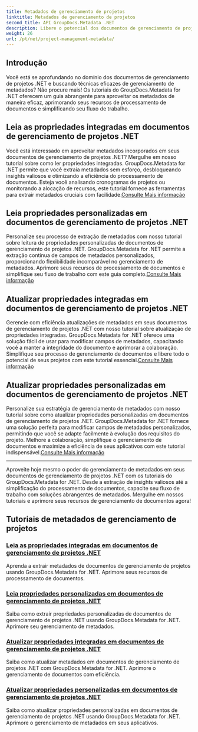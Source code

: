 ```yaml
---
title: Metadados de gerenciamento de projetos
linktitle: Metadados de gerenciamento de projetos
second_title: API GroupDocs.Metadata .NET
description: Libere o potencial dos documentos de gerenciamento de projetos .NET com os tutoriais do GroupDocs.Metadata for .NET. Extraia, atualize e gerencie metadados sem esforço.
weight: 26
url: /pt/net/project-management-metadata/
---
```


## Introdução

Você está se aprofundando no domínio dos documentos de gerenciamento de projetos .NET e buscando técnicas eficazes de gerenciamento de metadados? Não procure mais! Os tutoriais do GroupDocs.Metadata for .NET oferecem um guia abrangente para aproveitar os metadados de maneira eficaz, aprimorando seus recursos de processamento de documentos e simplificando seu fluxo de trabalho.

## Leia as propriedades integradas em documentos de gerenciamento de projetos .NET

 Você está interessado em aproveitar metadados incorporados em seus documentos de gerenciamento de projetos .NET? Mergulhe em nosso tutorial sobre como ler propriedades integradas. GroupDocs.Metadata for .NET permite que você extraia metadados sem esforço, desbloqueando insights valiosos e otimizando a eficiência do processamento de documentos. Esteja você analisando cronogramas de projetos ou monitorando a alocação de recursos, este tutorial fornece as ferramentas para extrair metadados cruciais com facilidade.[Consulte Mais informação](./read-built-in-properties-project-management-documents/)

## Leia propriedades personalizadas em documentos de gerenciamento de projetos .NET

 Personalize seu processo de extração de metadados com nosso tutorial sobre leitura de propriedades personalizadas de documentos de gerenciamento de projetos .NET. GroupDocs.Metadata for .NET permite a extração contínua de campos de metadados personalizados, proporcionando flexibilidade incomparável no gerenciamento de metadados. Aprimore seus recursos de processamento de documentos e simplifique seu fluxo de trabalho com este guia completo.[Consulte Mais informação](./read-custom-properties-project-management-documents/)

## Atualizar propriedades integradas em documentos de gerenciamento de projetos .NET

 Gerencie com eficiência atualizações de metadados em seus documentos de gerenciamento de projetos .NET com nosso tutorial sobre atualização de propriedades integradas. GroupDocs.Metadata for .NET oferece uma solução fácil de usar para modificar campos de metadados, capacitando você a manter a integridade do documento e aprimorar a colaboração. Simplifique seu processo de gerenciamento de documentos e libere todo o potencial de seus projetos com este tutorial essencial.[Consulte Mais informação](./update-built-in-properties-project-management-documents/)

## Atualizar propriedades personalizadas em documentos de gerenciamento de projetos .NET

Personalize sua estratégia de gerenciamento de metadados com nosso tutorial sobre como atualizar propriedades personalizadas em documentos de gerenciamento de projetos .NET. GroupDocs.Metadata for .NET fornece uma solução perfeita para modificar campos de metadados personalizados, permitindo que você se adapte facilmente à evolução dos requisitos do projeto. Melhore a colaboração, simplifique o gerenciamento de documentos e maximize a eficiência de seus aplicativos com este tutorial indispensável.[Consulte Mais informação](./update-custom-properties-project-management-documents/)

----

Aproveite hoje mesmo o poder do gerenciamento de metadados em seus documentos de gerenciamento de projetos .NET com os tutoriais do GroupDocs.Metadata for .NET. Desde a extração de insights valiosos até a simplificação do processamento de documentos, capacite seu fluxo de trabalho com soluções abrangentes de metadados. Mergulhe em nossos tutoriais e aprimore seus recursos de gerenciamento de documentos agora!
## Tutoriais de metadados de gerenciamento de projetos
### [Leia as propriedades integradas em documentos de gerenciamento de projetos .NET](./read-built-in-properties-project-management-documents/)
Aprenda a extrair metadados de documentos de gerenciamento de projetos usando GroupDocs.Metadata for .NET. Aprimore seus recursos de processamento de documentos.
### [Leia propriedades personalizadas em documentos de gerenciamento de projetos .NET](./read-custom-properties-project-management-documents/)
Saiba como extrair propriedades personalizadas de documentos de gerenciamento de projetos .NET usando GroupDocs.Metadata for .NET. Aprimore seu gerenciamento de metadados.
### [Atualizar propriedades integradas em documentos de gerenciamento de projetos .NET](./update-built-in-properties-project-management-documents/)
Saiba como atualizar metadados em documentos de gerenciamento de projetos .NET com GroupDocs.Metadata for .NET. Aprimore o gerenciamento de documentos com eficiência.
### [Atualizar propriedades personalizadas em documentos de gerenciamento de projetos .NET](./update-custom-properties-project-management-documents/)
Saiba como atualizar propriedades personalizadas em documentos de gerenciamento de projetos .NET usando GroupDocs.Metadata for .NET. Aprimore o gerenciamento de metadados em seus aplicativos.